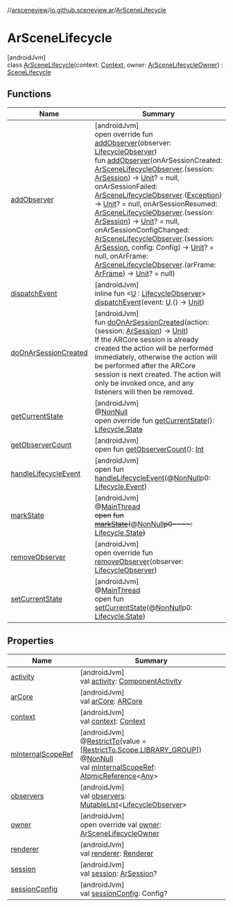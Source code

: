 //[arsceneview](../../../index.md)/[io.github.sceneview.ar](../index.md)/[ArSceneLifecycle](index.md)

# ArSceneLifecycle

[androidJvm]\
class [ArSceneLifecycle](index.md)(context: [Context](https://developer.android.com/reference/kotlin/android/content/Context.html), owner: [ArSceneLifecycleOwner](../-ar-scene-lifecycle-owner/index.md)) : [SceneLifecycle](../../../../sceneview/sceneview/io.github.sceneview/-scene-lifecycle/index.md)

## Functions

| Name | Summary |
|---|---|
| [addObserver](index.md#-1153723817%2FFunctions%2F-58641720) | [androidJvm]<br>open override fun [addObserver](index.md#-1153723817%2FFunctions%2F-58641720)(observer: [LifecycleObserver](https://developer.android.com/reference/kotlin/androidx/lifecycle/LifecycleObserver.html))<br>fun [addObserver](add-observer.md)(onArSessionCreated: [ArSceneLifecycleObserver](../-ar-scene-lifecycle-observer/index.md).(session: [ArSession](../../io.github.sceneview.ar.arcore/-ar-session/index.md)) -&gt; [Unit](https://kotlinlang.org/api/latest/jvm/stdlib/kotlin/-unit/index.html)? = null, onArSessionFailed: [ArSceneLifecycleObserver](../-ar-scene-lifecycle-observer/index.md).([Exception](https://kotlinlang.org/api/latest/jvm/stdlib/kotlin/-exception/index.html)) -&gt; [Unit](https://kotlinlang.org/api/latest/jvm/stdlib/kotlin/-unit/index.html)? = null, onArSessionResumed: [ArSceneLifecycleObserver](../-ar-scene-lifecycle-observer/index.md).(session: [ArSession](../../io.github.sceneview.ar.arcore/-ar-session/index.md)) -&gt; [Unit](https://kotlinlang.org/api/latest/jvm/stdlib/kotlin/-unit/index.html)? = null, onArSessionConfigChanged: [ArSceneLifecycleObserver](../-ar-scene-lifecycle-observer/index.md).(session: [ArSession](../../io.github.sceneview.ar.arcore/-ar-session/index.md), config: Config) -&gt; [Unit](https://kotlinlang.org/api/latest/jvm/stdlib/kotlin/-unit/index.html)? = null, onArFrame: [ArSceneLifecycleObserver](../-ar-scene-lifecycle-observer/index.md).(arFrame: [ArFrame](../../io.github.sceneview.ar.arcore/-ar-frame/index.md)) -&gt; [Unit](https://kotlinlang.org/api/latest/jvm/stdlib/kotlin/-unit/index.html)? = null) |
| [dispatchEvent](index.md#715932615%2FFunctions%2F-58641720) | [androidJvm]<br>inline fun &lt;[U](index.md#715932615%2FFunctions%2F-58641720) : [LifecycleObserver](https://developer.android.com/reference/kotlin/androidx/lifecycle/LifecycleObserver.html)&gt; [dispatchEvent](index.md#715932615%2FFunctions%2F-58641720)(event: [U](index.md#715932615%2FFunctions%2F-58641720).() -&gt; [Unit](https://kotlinlang.org/api/latest/jvm/stdlib/kotlin/-unit/index.html)) |
| [doOnArSessionCreated](do-on-ar-session-created.md) | [androidJvm]<br>fun [doOnArSessionCreated](do-on-ar-session-created.md)(action: (session: [ArSession](../../io.github.sceneview.ar.arcore/-ar-session/index.md)) -&gt; [Unit](https://kotlinlang.org/api/latest/jvm/stdlib/kotlin/-unit/index.html))<br>If the ARCore session is already created the action will be performed immediately, otherwise the action will be performed after the ARCore session is next created. The action will only be invoked once, and any listeners will then be removed. |
| [getCurrentState](index.md#-7428479%2FFunctions%2F-58641720) | [androidJvm]<br>@[NonNull](https://developer.android.com/reference/kotlin/androidx/annotation/NonNull.html)<br>open override fun [getCurrentState](index.md#-7428479%2FFunctions%2F-58641720)(): [Lifecycle.State](https://developer.android.com/reference/kotlin/androidx/lifecycle/Lifecycle.State.html) |
| [getObserverCount](index.md#1406557992%2FFunctions%2F-58641720) | [androidJvm]<br>open fun [getObserverCount](index.md#1406557992%2FFunctions%2F-58641720)(): [Int](https://kotlinlang.org/api/latest/jvm/stdlib/kotlin/-int/index.html) |
| [handleLifecycleEvent](index.md#1414538918%2FFunctions%2F-58641720) | [androidJvm]<br>open fun [handleLifecycleEvent](index.md#1414538918%2FFunctions%2F-58641720)(@[NonNull](https://developer.android.com/reference/kotlin/androidx/annotation/NonNull.html)p0: [Lifecycle.Event](https://developer.android.com/reference/kotlin/androidx/lifecycle/Lifecycle.Event.html)) |
| [markState](index.md#-1226332025%2FFunctions%2F-58641720) | [androidJvm]<br>@[MainThread](https://developer.android.com/reference/kotlin/androidx/annotation/MainThread.html)<br>~~open~~ ~~fun~~ [~~markState~~](index.md#-1226332025%2FFunctions%2F-58641720)~~(~~@[NonNull](https://developer.android.com/reference/kotlin/androidx/annotation/NonNull.html)~~p0~~~~:~~ [Lifecycle.State](https://developer.android.com/reference/kotlin/androidx/lifecycle/Lifecycle.State.html)~~)~~ |
| [removeObserver](index.md#-1354092668%2FFunctions%2F-58641720) | [androidJvm]<br>open override fun [removeObserver](index.md#-1354092668%2FFunctions%2F-58641720)(observer: [LifecycleObserver](https://developer.android.com/reference/kotlin/androidx/lifecycle/LifecycleObserver.html)) |
| [setCurrentState](index.md#1517748977%2FFunctions%2F-58641720) | [androidJvm]<br>@[MainThread](https://developer.android.com/reference/kotlin/androidx/annotation/MainThread.html)<br>open fun [setCurrentState](index.md#1517748977%2FFunctions%2F-58641720)(@[NonNull](https://developer.android.com/reference/kotlin/androidx/annotation/NonNull.html)p0: [Lifecycle.State](https://developer.android.com/reference/kotlin/androidx/lifecycle/Lifecycle.State.html)) |

## Properties

| Name | Summary |
|---|---|
| [activity](index.md#1824275806%2FProperties%2F-58641720) | [androidJvm]<br>val [activity](index.md#1824275806%2FProperties%2F-58641720): [ComponentActivity](https://developer.android.com/reference/kotlin/androidx/activity/ComponentActivity.html) |
| [arCore](ar-core.md) | [androidJvm]<br>val [arCore](ar-core.md): [ARCore](../-a-r-core/index.md) |
| [context](index.md#227781846%2FProperties%2F-58641720) | [androidJvm]<br>val [context](index.md#227781846%2FProperties%2F-58641720): [Context](https://developer.android.com/reference/kotlin/android/content/Context.html) |
| [mInternalScopeRef](index.md#-374396445%2FProperties%2F-58641720) | [androidJvm]<br>@[RestrictTo](https://developer.android.com/reference/kotlin/androidx/annotation/RestrictTo.html)(value = [[RestrictTo.Scope.LIBRARY_GROUP](https://developer.android.com/reference/kotlin/androidx/annotation/RestrictTo.Scope.LIBRARY_GROUP.html)])<br>@[NonNull](https://developer.android.com/reference/kotlin/androidx/annotation/NonNull.html)<br>val [mInternalScopeRef](index.md#-374396445%2FProperties%2F-58641720): [AtomicReference](https://developer.android.com/reference/kotlin/java/util/concurrent/atomic/AtomicReference.html)&lt;[Any](https://kotlinlang.org/api/latest/jvm/stdlib/kotlin/-any/index.html)&gt; |
| [observers](index.md#-332709912%2FProperties%2F-58641720) | [androidJvm]<br>val [observers](index.md#-332709912%2FProperties%2F-58641720): [MutableList](https://kotlinlang.org/api/latest/jvm/stdlib/kotlin.collections/-mutable-list/index.html)&lt;[LifecycleObserver](https://developer.android.com/reference/kotlin/androidx/lifecycle/LifecycleObserver.html)&gt; |
| [owner](owner.md) | [androidJvm]<br>open override val [owner](owner.md): [ArSceneLifecycleOwner](../-ar-scene-lifecycle-owner/index.md) |
| [renderer](index.md#-1477049814%2FProperties%2F-58641720) | [androidJvm]<br>val [renderer](index.md#-1477049814%2FProperties%2F-58641720): [Renderer](../../../../arsceneview/com.google.ar.sceneform.rendering/-renderer/index.md) |
| [session](session.md) | [androidJvm]<br>val [session](session.md): [ArSession](../../io.github.sceneview.ar.arcore/-ar-session/index.md)? |
| [sessionConfig](session-config.md) | [androidJvm]<br>val [sessionConfig](session-config.md): Config? |

